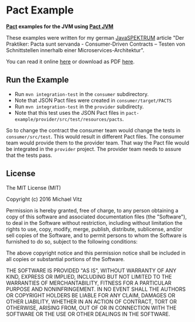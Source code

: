 # Pact Example

**[Pact](https://docs.pact.io) examples for the JVM using [Pact JVM](https://github.com/DiUS/pact-jvm)**

These examples were written for my german
[JavaSPEKTRUM](http://www.javaspektrum.de/) article
"Der Praktiker: Pacta sunt servanda - Consumer-Driven Contracts – Testen von Schnittstellen innerhalb einer Microservices-Architektur".

You can read it online
[here](https://www.innoq.com/de/articles/2016/09/consumer-driven-contracts/)
or download as PDF
[here](http://www.sigs-datacom.de/uploads/tx_dmjournals/vitz_JS_04_16_TaTZ.pdf).


## Run the Example

* Run `mvn integration-test` in the `consumer` subdirectory.
* Note that JSON Pact files were created in `consumer/target/PACTS`
* Run `mvn integration-test` in the `provider` subdirecty.
* Note that this test uses the JSON Pact files in `pact-example/provider/src/test/resources/pacts`.

So to change the contract the consumer team would change the tests in `consumer/src/test`. This
would result in different Pact files. The consumer team would provide them to the provider team.
That way the Pact file would be integrated in the `provider` project. The provider team needs to
assure that the tests pass.


## License

The MIT License (MIT)

Copyright (c) 2016 Michael Vitz

Permission is hereby granted, free of charge, to any person obtaining a copy of this software and
associated documentation files (the "Software"), to deal in the Software without restriction,
including without limitation the rights to use, copy, modify, merge, publish, distribute,
sublicense, and/or sell copies of the Software, and to permit persons to whom the Software is
furnished to do so, subject to the following conditions:

The above copyright notice and this permission notice shall be included in all copies or substantial
portions of the Software.

THE SOFTWARE IS PROVIDED "AS IS", WITHOUT WARRANTY OF ANY KIND, EXPRESS OR IMPLIED, INCLUDING BUT
NOT LIMITED TO THE WARRANTIES OF MERCHANTABILITY, FITNESS FOR A PARTICULAR PURPOSE AND
NONINFRINGEMENT. IN NO EVENT SHALL THE AUTHORS OR COPYRIGHT HOLDERS BE LIABLE FOR ANY CLAIM, DAMAGES
OR OTHER LIABILITY, WHETHER IN AN ACTION OF CONTRACT, TORT OR OTHERWISE, ARISING FROM, OUT OF OR IN
CONNECTION WITH THE SOFTWARE OR THE USE OR OTHER DEALINGS IN THE SOFTWARE.

